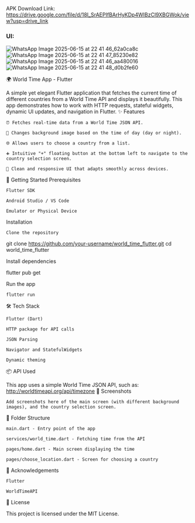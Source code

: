 APK Download Link: https://drive.google.com/file/d/18I_SrAEPIfBArHyKDp4WIBzCl9XBGWok/view?usp=drive_link 

### UI:
![WhatsApp Image 2025-06-15 at 22 41 46_62a0ca8c](https://github.com/user-attachments/assets/46aac49b-9d45-4ac6-abb1-272b301a7b88)
![WhatsApp Image 2025-06-15 at 22 41 47_85230e82](https://github.com/user-attachments/assets/bf0cf15f-131d-4224-9eb6-b5140f056c79)
![WhatsApp Image 2025-06-15 at 22 41 46_aa480016](https://github.com/user-attachments/assets/13aa6c86-7806-45ce-bff4-a51d4f9cfa4a)
![WhatsApp Image 2025-06-15 at 22 41 48_d0b2fe60](https://github.com/user-attachments/assets/0f0bb331-253c-43b0-af82-f80d41a1e8ef)


🌍 World Time App - Flutter

A simple yet elegant Flutter application that fetches the current time of different countries from a World Time API and displays it beautifully. This app demonstrates how to work with HTTP requests, stateful widgets, dynamic UI updates, and navigation in Flutter.
✨ Features

    ⏰ Fetches real-time data from a World Time JSON API.

    🎨 Changes background image based on the time of day (day or night).

    🌐 Allows users to choose a country from a list.

    ➕ Intuitive "+" floating button at the bottom left to navigate to the country selection screen.

    📱 Clean and responsive UI that adapts smoothly across devices.

🚀 Getting Started
Prerequisites

    Flutter SDK

    Android Studio / VS Code

    Emulator or Physical Device

Installation

    Clone the repository

git clone https://github.com/your-username/world_time_flutter.git
cd world_time_flutter

Install dependencies

flutter pub get

Run the app

    flutter run

🛠️ Tech Stack

    Flutter (Dart)

    HTTP package for API calls

    JSON Parsing

    Navigator and StatefulWidgets

    Dynamic theming

📦 API Used

This app uses a simple World Time JSON API, such as:
http://worldtimeapi.org/api/timezone
📸 Screenshots

    Add screenshots here of the main screen (with different background images), and the country selection screen.

📄 Folder Structure

    main.dart - Entry point of the app

    services/world_time.dart - Fetching time from the API

    pages/home.dart - Main screen displaying the time

    pages/choose_location.dart - Screen for choosing a country

🙌 Acknowledgements

    Flutter

    WorldTimeAPI

📝 License

This project is licensed under the MIT License.
